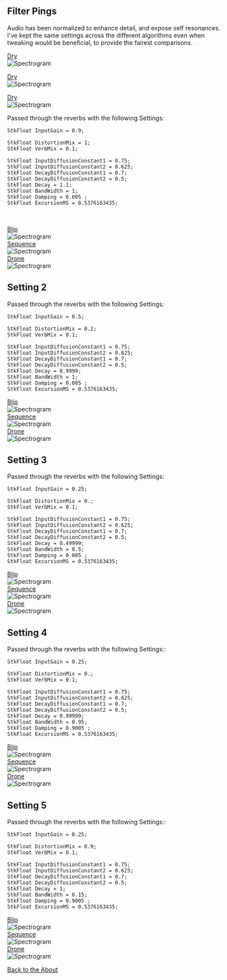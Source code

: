 <!---layout: page
title: "Demos"
permalink: /demos/--->

<h2> Filter Pings </h2>

Audio has been normalized to enhance detail, and expose self resonances. I've kept the same settings across the different algorithms even when tweaking would be beneficial, to provide the fairest comparisons.

<a href="https://github.com/kaseypocius/MUMT618-DREV/blob/master/docs/audio/m32-dry_1.wav?raw=true">Dry </a> <br>
<img src="spectrograms/dry-1.png" alt="Spectrogram"> <br>

<a href="https://github.com/kaseypocius/MUMT618-DREV/blob/master/docs/audio/m32-dry_2.wav?raw=true">Dry </a> <br>
<img src="spectrograms/dry-2.png" alt="Spectrogram"> <br>

<a href="https://github.com/kaseypocius/MUMT618-DREV/blob/master/docs/audio/m32-dry_3.wav?raw=true">Dry </a> <br>
<img src="spectrograms/dry-3.png" alt="Spectrogram"> <br>


Passed through the reverbs with the following Settings: <br>
```
StkFloat InputGain = 0.9;

StkFloat DistortionMix = 1;
StkFloat VerbMix = 0.1;

StkFloat InputDiffusionConstant1 = 0.75;
StkFloat InputDiffusionConstant2 = 0.625;
StkFloat DecayDiffusionConstant1 = 0.7;
StkFloat DecayDiffusionConstant2 = 0.5;
StkFloat Decay = 1.1;
StkFloat BandWidth = 1;
StkFloat Damping = 0.005 ;
StkFloat ExcursionMS = 0.5376163435;
```
<br>

<a href="https://github.com/kaseypocius/MUMT618-DREV/blob/master/docs/audio/verb-1-1.wav?raw=true">Blip </a> <br>
<img src="spectrograms/wet-1-setting-1.png" alt="Spectrogram"> <br>
<a href="https://github.com/kaseypocius/MUMT618-DREV/blob/master/docs/audio/verb-1-2.wav?raw=true">Sequence </a> <br>
<img src="spectrograms/wet-2-setting-1.png" alt="Spectrogram"> <br>
<a href="https://github.com/kaseypocius/MUMT618-DREV/blob/master/docs/audio/verb-1-3.wav?raw=true">Drone</a> <br>
<img src="spectrograms/wet-3-setting-1.png" alt="Spectrogram"> <br>

<h2> Setting 2 </h2>

Passed through the reverbs with the following Settings:<br>
```
StkFloat InputGain = 0.5;

StkFloat DistortionMix = 0.2;
StkFloat VerbMix = 0.1;

StkFloat InputDiffusionConstant1 = 0.75;
StkFloat InputDiffusionConstant2 = 0.625;
StkFloat DecayDiffusionConstant1 = 0.7;
StkFloat DecayDiffusionConstant2 = 0.5;
StkFloat Decay = 0.9999;
StkFloat BandWidth = 1;
StkFloat Damping = 0.005 ;
StkFloat ExcursionMS = 0.5376163435;
```
<a href="https://github.com/kaseypocius/MUMT618-DREV/blob/master/docs/audio/verb-2-1.wav?raw=true">Blip </a> <br>
<img src="spectrograms/wet-1-setting-2.png" alt="Spectrogram"> <br>
<a href="https://github.com/kaseypocius/MUMT618-DREV/blob/master/docs/audio/verb-2-2.wav?raw=true">Sequence </a> <br>
<img src="spectrograms/wet-2-setting-2.png" alt="Spectrogram"> <br>
<a href="https://github.com/kaseypocius/MUMT618-DREV/blob/master/docs/audio/verb-2-3.wav?raw=true">Drone </a> <br>
<img src="spectrograms/wet-3-setting-2.png" alt="Spectrogram"> <br>

<h2> Setting 3 </h2>

Passed through the reverbs with the following Settings: <br>
```
StkFloat InputGain = 0.25;

StkFloat DistortionMix = 0.;
StkFloat VerbMix = 0.1;

StkFloat InputDiffusionConstant1 = 0.75;
StkFloat InputDiffusionConstant2 = 0.625;
StkFloat DecayDiffusionConstant1 = 0.7;
StkFloat DecayDiffusionConstant2 = 0.5;
StkFloat Decay = 0.49999;
StkFloat BandWidth = 0.5;
StkFloat Damping = 0.005 ;
StkFloat ExcursionMS = 0.5376163435;
```
<a href="https://github.com/kaseypocius/MUMT618-DREV/blob/master/docs/audio/verb-3-1.wav?raw=true">Blip </a> <br>
<img src="spectrograms/wet-1-setting-3.png" alt="Spectrogram"> <br>
<a href="https://github.com/kaseypocius/MUMT618-DREV/blob/master/docs/audio/verb-3-2.wav?raw=true">Sequence </a> <br>
<img src="spectrograms/wet-2-setting-3.png" alt="Spectrogram"> <br>
<a href="https://github.com/kaseypocius/MUMT618-DREV/blob/master/docs/audio/verb-3-3.wav?raw=true">Drone </a> <br>
<img src="spectrograms/wet-3-setting-3.png" alt="Spectrogram"> <br>

<h2> Setting 4 </h2>

Passed through the reverbs with the following Settings:: <br>
```
StkFloat InputGain = 0.25;

StkFloat DistortionMix = 0.;
StkFloat VerbMix = 0.1;

StkFloat InputDiffusionConstant1 = 0.75;
StkFloat InputDiffusionConstant2 = 0.625;
StkFloat DecayDiffusionConstant1 = 0.7;
StkFloat DecayDiffusionConstant2 = 0.5;
StkFloat Decay = 0.99999;
StkFloat BandWidth = 0.95;
StkFloat Damping = 0.9005 ;
StkFloat ExcursionMS = 0.5376163435;

```

<a href="https://github.com/kaseypocius/MUMT618-DREV/blob/master/docs/audio/verb-4-1.wav?raw=true">Blip </a> <br>
<img src="spectrograms/wet-1-setting-4.png" alt="Spectrogram"> <br>
<a href="https://github.com/kaseypocius/MUMT618-DREV/blob/master/docs/audio/verb-4-2.wav?raw=true">Sequence </a> <br>
<img src="spectrograms/wet-2-setting-4.png" alt="Spectrogram"> <br>
<a href="https://github.com/kaseypocius/MUMT618-DREV/blob/master/docs/audio/verb-4-3.wav?raw=true">Drone </a> <br>
<img src="spectrograms/wet-3-setting-4.png" alt="Spectrogram"> <br>

<h2> Setting 5 </h2>

Passed through the reverbs with the following Settings:: <br>

```
StkFloat InputGain = 0.25;

StkFloat DistortionMix = 0.9;
StkFloat VerbMix = 0.1;

StkFloat InputDiffusionConstant1 = 0.75;
StkFloat InputDiffusionConstant2 = 0.625;
StkFloat DecayDiffusionConstant1 = 0.7;
StkFloat DecayDiffusionConstant2 = 0.5;
StkFloat Decay = 1;
StkFloat BandWidth = 0.15;
StkFloat Damping = 0.9005 ;
StkFloat ExcursionMS = 0.5376163435;
```
<a href="https://github.com/kaseypocius/MUMT618-DREV/blob/master/docs/audio/verb-5-1.wav?raw=true">Blip </a> <br>
<img src="spectrograms/wet-1-setting-5.png" alt="Spectrogram"> <br>
<a href="https://github.com/kaseypocius/MUMT618-DREV/blob/master/docs/audio/verb-5-2.wav?raw=true">Sequence </a> <br>
<img src="spectrograms/wet-2-setting-5.png" alt="Spectrogram"> <br>
<a href="https://github.com/kaseypocius/MUMT618-DREV/blob/master/docs/audio/verb-5-3.wav?raw=true">Drone </a> <br>
<img src="spectrograms/wet-3-setting-5.png" alt="Spectrogram"> <br>

<a href="https://kaseypocius.github.io/MUMT-307-ShimmeringPeaks/about"> Back to the About</a>
